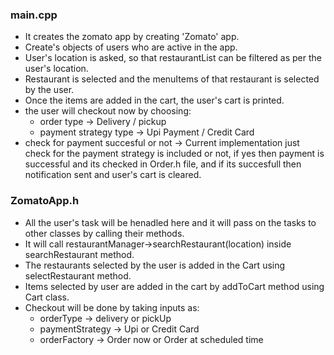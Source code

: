 ### main.cpp

- It creates the zomato app by creating 'Zomato' app.
- Create's objects of users who are active in the app.
- User's location is asked, so that restaurantList can be filtered as per the user's location.
- Restaurant is selected and the menuItems of that restaurant is selected by the user.
- Once the items are added in the cart, the user's cart is printed.
- the user will checkout now by choosing:
  - order type -> Delivery / pickup
  - payment strategy type -> Upi Payment / Credit Card
- check for payment succesful or not -> Current implementation just check for the payment strategy is included or not, if yes then payment is successful and its checked in Order.h file, and if its succesfull then notification sent and user's cart is cleared.

### ZomatoApp.h

- All the user's task will be henadled here and it will pass on the tasks to other classes by calling their methods.
- It will call restaurantManager->searchRestaurant(location) inside searchRestaurant method.
- The restaurants selected by the user is added in the Cart using selectRestaurant method.
- Items selected by user are added in the cart by addToCart method using Cart class.
- Checkout will be done by taking inputs as:
  - orderType -> delivery or pickUp
  - paymentStrategy -> Upi or Credit Card
  - orderFactory -> Order now or Order at scheduled time
